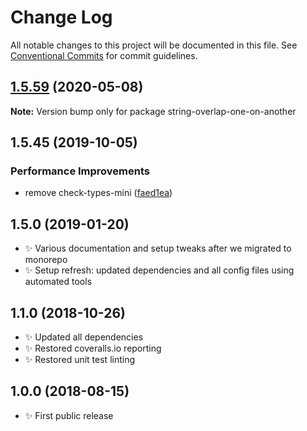 # Change Log

All notable changes to this project will be documented in this file.
See [Conventional Commits](https://conventionalcommits.org) for commit guidelines.

## [1.5.59](https://gitlab.com/codsen/codsen/compare/string-overlap-one-on-another@1.5.58...string-overlap-one-on-another@1.5.59) (2020-05-08)

**Note:** Version bump only for package string-overlap-one-on-another





## 1.5.45 (2019-10-05)

### Performance Improvements

- remove check-types-mini ([faed1ea](https://gitlab.com/codsen/codsen/commit/faed1ea))

## 1.5.0 (2019-01-20)

- ✨ Various documentation and setup tweaks after we migrated to monorepo
- ✨ Setup refresh: updated dependencies and all config files using automated tools

## 1.1.0 (2018-10-26)

- ✨ Updated all dependencies
- ✨ Restored coveralls.io reporting
- ✨ Restored unit test linting

## 1.0.0 (2018-08-15)

- ✨ First public release
